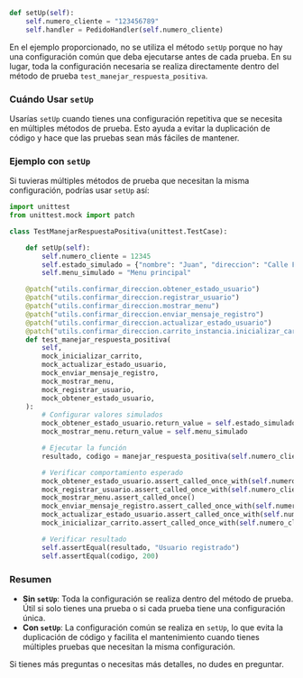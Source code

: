 


   ```python
   def setUp(self):
       self.numero_cliente = "123456789"
       self.handler = PedidoHandler(self.numero_cliente)
   ```

En el ejemplo proporcionado, no se utiliza el método `setUp` porque no hay una configuración común que deba ejecutarse antes de cada prueba. En su lugar, toda la configuración necesaria se realiza directamente dentro del método de prueba `test_manejar_respuesta_positiva`.

### Cuándo Usar `setUp`

Usarías `setUp` cuando tienes una configuración repetitiva que se necesita en múltiples métodos de prueba. Esto ayuda a evitar la duplicación de código y hace que las pruebas sean más fáciles de mantener.

### Ejemplo con `setUp`

Si tuvieras múltiples métodos de prueba que necesitan la misma configuración, podrías usar `setUp` así:

```python
import unittest
from unittest.mock import patch

class TestManejarRespuestaPositiva(unittest.TestCase):

    def setUp(self):
        self.numero_cliente = 12345
        self.estado_simulado = {"nombre": "Juan", "direccion": "Calle Falsa 123"}
        self.menu_simulado = "Menu principal"

    @patch("utils.confirmar_direccion.obtener_estado_usuario")
    @patch("utils.confirmar_direccion.registrar_usuario")
    @patch("utils.confirmar_direccion.mostrar_menu")
    @patch("utils.confirmar_direccion.enviar_mensaje_registro")
    @patch("utils.confirmar_direccion.actualizar_estado_usuario")
    @patch("utils.confirmar_direccion.carrito_instancia.inicializar_carrito")
    def test_manejar_respuesta_positiva(
        self,
        mock_inicializar_carrito,
        mock_actualizar_estado_usuario,
        mock_enviar_mensaje_registro,
        mock_mostrar_menu,
        mock_registrar_usuario,
        mock_obtener_estado_usuario,
    ):
        # Configurar valores simulados
        mock_obtener_estado_usuario.return_value = self.estado_simulado
        mock_mostrar_menu.return_value = self.menu_simulado

        # Ejecutar la función
        resultado, codigo = manejar_respuesta_positiva(self.numero_cliente)

        # Verificar comportamiento esperado
        mock_obtener_estado_usuario.assert_called_once_with(self.numero_cliente)
        mock_registrar_usuario.assert_called_once_with(self.numero_cliente, "Juan", "Calle Falsa 123")
        mock_mostrar_menu.assert_called_once()
        mock_enviar_mensaje_registro.assert_called_once_with(self.numero_cliente, "Juan", "Menu principal")
        mock_actualizar_estado_usuario.assert_called_once_with(self.numero_cliente)
        mock_inicializar_carrito.assert_called_once_with(self.numero_cliente)

        # Verificar resultado
        self.assertEqual(resultado, "Usuario registrado")
        self.assertEqual(codigo, 200)
```

### Resumen

- **Sin `setUp`**: Toda la configuración se realiza dentro del método de prueba. Útil si solo tienes una prueba o si cada prueba tiene una configuración única.
- **Con `setUp`**: La configuración común se realiza en `setUp`, lo que evita la duplicación de código y facilita el mantenimiento cuando tienes múltiples pruebas que necesitan la misma configuración.

Si tienes más preguntas o necesitas más detalles, no dudes en preguntar.